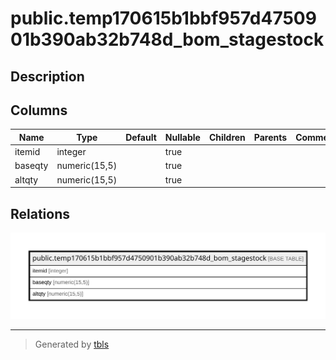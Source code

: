 # public.temp170615b1bbf957d4750901b390ab32b748d_bom_stagestock

## Description

## Columns

| Name | Type | Default | Nullable | Children | Parents | Comment |
| ---- | ---- | ------- | -------- | -------- | ------- | ------- |
| itemid | integer |  | true |  |  |  |
| baseqty | numeric(15,5) |  | true |  |  |  |
| altqty | numeric(15,5) |  | true |  |  |  |

## Relations

![er](public.temp170615b1bbf957d4750901b390ab32b748d_bom_stagestock.svg)

---

> Generated by [tbls](https://github.com/k1LoW/tbls)
